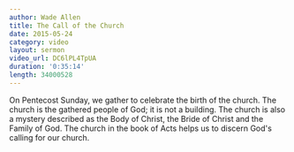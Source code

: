 ```yaml
---
author: Wade Allen
title: The Call of the Church
date: 2015-05-24
category: video
layout: sermon
video_url: DC6lPL4TpUA
duration: '0:35:14'
length: 34000528
---
```


On Pentecost Sunday, we gather to celebrate the birth of the church. The church is the gathered people of God; it is not a building. The church is also a mystery described as the Body of Christ, the Bride of Christ and the Family of God. The church in the book of Acts helps us to discern God's calling for our church.
